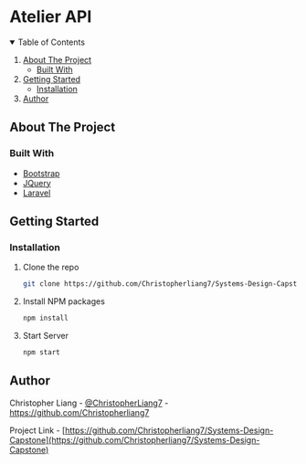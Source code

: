 # Atelier API

<!-- TABLE OF CONTENTS -->
<details open="open">
  <summary>Table of Contents</summary>
  <ol>
    <li>
      <a href="#about-the-project">About The Project</a>
      <ul>
        <li><a href="#built-with">Built With</a></li>
      </ul>
    </li>
    <li>
      <a href="#getting-started">Getting Started</a>
      <ul>
        <li><a href="#installation">Installation</a></li>
      </ul>
    </li>
    <li><a href="#Author">Author</a></li>
  </ol>
</details>

<!-- ABOUT THE PROJECT -->
## About The Project

### Built With

* [Bootstrap](https://getbootstrap.com)
* [JQuery](https://jquery.com)
* [Laravel](https://laravel.com)

<!-- GETTING STARTED -->
## Getting Started

### Installation

1. Clone the repo
   ```sh
   git clone https://github.com/Christopherliang7/Systems-Design-Capstone.git
   ```
2. Install NPM packages
   ```sh
   npm install
   ```
3. Start Server
   ```sh
   npm start
   ```

## Author

Christopher Liang - [@ChristopherLiang7](https://https://github.com/Christopherliang7) - https://github.com/Christopherliang7

Project Link - [https://github.com/Christopherliang7/Systems-Design-Capstone](https://github.com/Christopherliang7/Systems-Design-Capstone)
